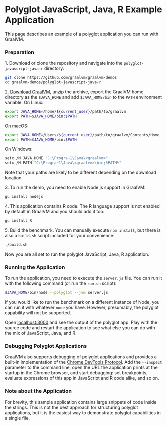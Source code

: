 # Polyglot JavaScript, Java, R Example Application

This page describes an example of a polyglot application you can run with GraalVM.

### Preparation

1&#46; Download or clone the repository and navigate into the `polyglot-javascript-java-r` directory:
  ```bash
  git clone https://github.com/graalvm/graalvm-demos
  cd graalvm-demos/polyglot-javascript-java-r
  ```

2&#46; [Download GraalVM](https://www.graalvm.org/downloads/), unzip the archive, export the GraalVM home directory as the `$JAVA_HOME` and add `$JAVA_HOME/bin` to the `PATH` environment variable:
  On Linux:
  ```bash
  export JAVA_HOME=/home/${current_user}/path/to/graalvm
  export PATH=$JAVA_HOME/bin:$PATH
  ```
  On macOS:
  ```bash
  export JAVA_HOME=/Users/${current_user}/path/to/graalvm/Contents/Home
  export PATH=$JAVA_HOME/bin:$PATH
  ```
  On Windows:
  ```bash
  setx /M JAVA_HOME "C:\Progra~1\Java\<graalvm>"
  setx /M PATH "C:\Progra~1\Java\<graalvm>\bin;%PATH%"
  ```
  Note that your paths are likely to be different depending on the download location.

3&#46; To run the demo, you need to enable Node.js support in GraalVM:
  ```bash
  gu install nodejs
  ```

4&#46; This application contains R code. The R language support is not enabled by default in GraalVM and you should add it too:
  ```bash
  gu install R
  ```

5&#46; Build the benchmark. You can manually execute `npm install`, but there is also a `build.sh` script included for your convenience:
  ```bash
  ./build.sh
  ```
Now you are all set to run the polyglot JavaScript, Java, R application.

### Running the Application

To run the application, you need to execute the `server.js` file.
You can run it with the following command (or run the `run.sh` script):
```bash
$JAVA_HOME/bin/node --polyglot --jvm server.js
```

If you would like to run the benchmark on a different instance of Node, you can run it with whatever `node` you have. However, presumably, the polyglot capability will not be supported.

Open [localhost:3000](http://localhost:3000) and see the output of the polyglot app.
Play with the source code and restart the application to see what else you can do with the mix of JavaScript, Java, and R.

### Debugging Polyglot Applications

GraalVM also supports debugging of polyglot applications and provides a built-in implementation of the [Chrome DevTools Protocol](../tools/chrome-debugger.md).
Add the `--inspect` parameter to the command line, open the URL the application prints at the startup in the Chrome browser, and start debugging: set breakpoints, evaluate expressions of this app in JavaScript and R code alike, and so on.

### Note about the Application

For brevity, this sample application contains large snippets of code inside the strings.
This is not the best approach for structuring polyglot applications, but it is the easiest way to demonstrate polyglot capabilities in a single file.
